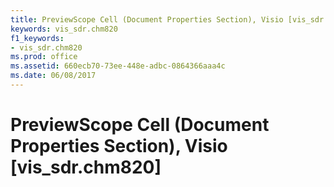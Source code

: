 ```yaml
---
title: PreviewScope Cell (Document Properties Section), Visio [vis_sdr.chm820]
keywords: vis_sdr.chm820
f1_keywords:
- vis_sdr.chm820
ms.prod: office
ms.assetid: 660ecb70-73ee-448e-adbc-0864366aaa4c
ms.date: 06/08/2017
---
```



# PreviewScope Cell (Document Properties Section), Visio [vis_sdr.chm820]

